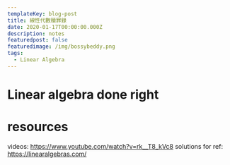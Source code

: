 ```yaml
---
templateKey: blog-post
title: 線性代數贖罪錄
date: 2020-01-17T00:00:00.000Z
description: notes 
featuredpost: false
featuredimage: /img/bossybeddy.png
tags:
  - Linear Algebra
---
```


# Linear algebra done right

# resources
videos: https://www.youtube.com/watch?v=rk__T8_kVc8
solutions for ref: https://linearalgebras.com/



